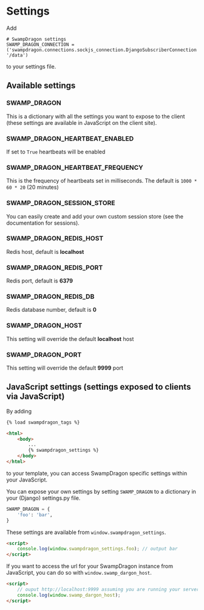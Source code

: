 # Settings #

Add

    # SwampDragon settings
    SWAMP_DRAGON_CONNECTION = ('swampdragon.connections.sockjs_connection.DjangoSubscriberConnection', '/data')

to your settings file.


## Available settings ##


### SWAMP_DRAGON ###

This is a dictionary with all the settings you want to expose to the client (these settings are available in JavaScript on the client site).


### SWAMP_DRAGON_HEARTBEAT_ENABLED ###

If set to `True` heartbeats will be enabled


### SWAMP_DRAGON_HEARTBEAT_FREQUENCY ###

This is the frequency of heartbeats set in milliseconds.
The default is `1000 * 60 * 20` (20 minutes)


### SWAMP_DRAGON_SESSION_STORE ###

You can easily create and add your own custom session store (see the documentation for sessions).


### SWAMP_DRAGON_REDIS_HOST ###

Redis host, default is **localhost**


### SWAMP_DRAGON_REDIS_PORT ###

Redis port, default is **6379**


### SWAMP_DRAGON_REDIS_DB ###

Redis database number, default is **0**


### SWAMP_DRAGON_HOST ###

This setting will override the default **localhost** host


### SWAMP_DRAGON_PORT ###

This setting will override the default **9999** port


## JavaScript settings (settings exposed to clients via JavaScript) ##

By adding

```html
{% load swampdragon_tags %}

<html>
    <body>
        ...
        {% swampdragon_settings %}
    </body>
</html>
```

to your template, you can access SwampDragon specific settings within your JavaScript.

You can expose your own settings by setting `SWAMP_DRAGON` to a dictionary in your (Django) settings.py file.

```python
SWAMP_DRAGON = {
    'foo': 'bar',
}
```

These settings are available  from `window.swampdragon_settings`.

```html
<script>
    console.log(window.swampdragon_settings.foo); // output bar
</script>
```


If you want to access the url for your SwampDragon instance from JavaScript, you can do so with `window.swamp_dargon_host`.

```html
<script>
    // ouput http://localhost:9999 assuming you are running your server on that url
    console.log(window.swamp_dargon_host);
</script>
```

